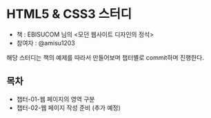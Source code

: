 # HTML5 & CSS3 스터디
- 책 : EBISUCOM 님의 &lt;모던 웹사이트 디자인의 정석>
- 참여자 : @amisu1203

해당 스터디는 책의 예제를 따라서 만들어보며 챕터별로 commit하며 진행한다.

## 목차

* 챕터-01-웹 페이지의 영역 구분
* 챕터-02-웹 페이지 작성 준비
(추가 예정)

